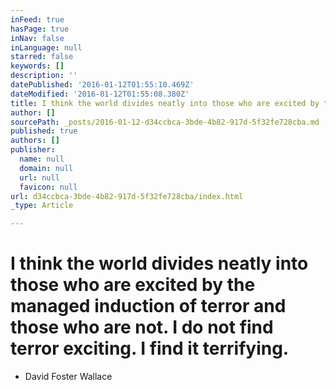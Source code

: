 ```yaml
---
inFeed: true
hasPage: true
inNav: false
inLanguage: null
starred: false
keywords: []
description: ''
datePublished: '2016-01-12T01:55:10.469Z'
dateModified: '2016-01-12T01:55:08.380Z'
title: I think the world divides neatly into those who are excited by the managed induction of terror and those who are not. I do not find terror exciting. I find it terrifying.
author: []
sourcePath: _posts/2016-01-12-d34ccbca-3bde-4b82-917d-5f32fe728cba.md
published: true
authors: []
publisher:
  name: null
  domain: null
  url: null
  favicon: null
url: d34ccbca-3bde-4b82-917d-5f32fe728cba/index.html
_type: Article

---
```

# I think the world divides neatly into those who are excited by the managed induction of terror and those who are not. I do not find terror exciting. I find it terrifying.

- David Foster Wallace